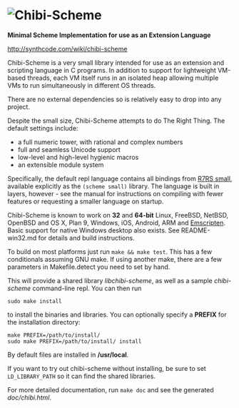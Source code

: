 # ![Chibi-Scheme](https://goo.gl/ZDtn4q)

**Minimal Scheme Implementation for use as an Extension Language**

http://synthcode.com/wiki/chibi-scheme

Chibi-Scheme is a very small library intended for use as an extension
and scripting language in C programs.  In addition to support for
lightweight VM-based threads, each VM itself runs in an isolated heap
allowing multiple VMs to run simultaneously in different OS threads.

There are no external dependencies so is relatively easy to drop into
any project.

Despite the small size, Chibi-Scheme attempts to do The Right Thing.
The default settings include:

* a full numeric tower, with rational and complex numbers
* full and seamless Unicode support
* low-level and high-level hygienic macros
* an extensible module system

Specifically, the default repl language contains all bindings from
[R7RS small](https://small.r7rs.org/), available explicitly as the
`(scheme small)` library.  The language is built in layers, however -
see the manual for instructions on compiling with fewer features or
requesting a smaller language on startup.

Chibi-Scheme is known to work on **32** and **64-bit** Linux, FreeBSD,
NetBSD, OpenBSD and OS X, Plan 9, Windows, iOS, Android,
ARM and [Emscripten](https://kripken.github.io/emscripten-site).  Basic
support for native Windows desktop also exists. See README-win32.md
for details and build instructions.

To build on most platforms just run `make && make test`.  This has a
few conditionals assuming GNU make.  If using another make, there are
a few parameters in Makefile.detect you need to set by hand.

This will provide a shared library *libchibi-scheme*, as well as a
sample *chibi-scheme* command-line repl.  You can then run

    sudo make install

to install the binaries and libraries.  You can optionally specify a
**PREFIX** for the installation directory:

    make PREFIX=/path/to/install/
    sudo make PREFIX=/path/to/install/ install

By default files are installed in **/usr/local**.

If you want to try out chibi-scheme without installing, be sure to set
`LD_LIBRARY_PATH` so it can find the shared libraries.

For more detailed documentation, run `make doc` and see the generated
*doc/chibi.html*.

